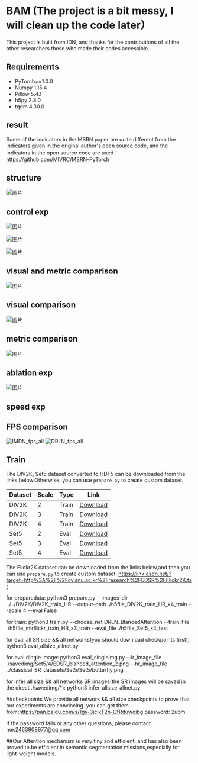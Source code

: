 # BAM  (The project is a bit messy, I will clean up the code later）
This project is built from IDN, and thanks for the contributions of all the other researchers those who made their codes accessible.

## Requirements

- PyTorch>=1.0.0
- Numpy 1.15.4
- Pillow 5.4.1
- h5py 2.8.0
- tqdm 4.30.0

## result

Some of the indicators in the MSRN paper are quite different from the indicators given in the original author's open source code, and the indicators in the open source code are used：https://github.com/MIVRC/MSRN-PyTorch

## structure

![图片](https://user-images.githubusercontent.com/34860373/122319260-f505d480-cf52-11eb-84d4-d601a42295d9.png)

## control exp
![图片](https://user-images.githubusercontent.com/34860373/122320334-a822fd80-cf54-11eb-89f2-43f3cd02c500.png)

![图片](https://user-images.githubusercontent.com/34860373/122319127-c38d0900-cf52-11eb-85c5-b24672dce672.png)

![图片](https://user-images.githubusercontent.com/34860373/122319195-de5f7d80-cf52-11eb-9928-55d33061743d.png)

## visual and metric comparison
![图片](https://user-images.githubusercontent.com/34860373/122319315-09e26800-cf53-11eb-9939-47a37b611e98.png)

## visual comparison
![图片](https://user-images.githubusercontent.com/34860373/122319376-241c4600-cf53-11eb-9474-5948a442f7ac.png)

## metric comparison
![图片](https://user-images.githubusercontent.com/34860373/122320164-672ae900-cf54-11eb-9158-6a7a37b3d631.png)


## ablation exp

![图片](https://user-images.githubusercontent.com/34860373/122320206-7ad64f80-cf54-11eb-8434-6c622ddd2753.png)

## speed exp

## FPS comparison
![IMDN_fps_all](https://user-images.githubusercontent.com/34860373/120927300-107f0d00-c713-11eb-9eb0-44ccc4f3ed57.png)
![DRLN_fps_all](https://user-images.githubusercontent.com/34860373/120927305-1379fd80-c713-11eb-9db1-aa97cf6e3df7.png)


## Train

The DIV2K, Set5 dataset converted to HDF5 can be downloaded from the links below.Otherwise, you can use `prepare.py` to create custom dataset.

| Dataset | Scale | Type | Link |
|---------|-------|------|------|
| DIV2K | 2 | Train | [Download](https://www.dropbox.com/s/41sn4eie37hp6rh/DIV2K_x2.h5?dl=0) |
| DIV2K | 3 | Train | [Download](https://www.dropbox.com/s/4piy2lvhrjb2e54/DIV2K_x3.h5?dl=0) |
| DIV2K | 4 | Train | [Download](https://www.dropbox.com/s/ie4a6t7f9n5lgco/DIV2K_x4.h5?dl=0) |
| Set5 | 2 | Eval | [Download](https://www.dropbox.com/s/b7v5vis8duh9vwd/Set5_x2.h5?dl=0) |
| Set5 | 3 | Eval | [Download](https://www.dropbox.com/s/768b07ncpdfmgs6/Set5_x3.h5?dl=0) |
| Set5 | 4 | Eval | [Download](https://www.dropbox.com/s/rtu89xyatbb71qv/Set5_x4.h5?dl=0) |

The Flickr2K dataset can be downloaded from the links below,and then you can use `prepare.py` to create custom dataset.
https://link.csdn.net/?target=http%3A%2F%2Fcv.snu.ac.kr%2Fresearch%2FEDSR%2FFlickr2K.tar

for preparedata:
python3 prepare.py --images-dir ../../DIV2K/DIV2K_train_HR --output-path ./h5file_DIV2K_train_HR_x4_train --scale 4 --eval False

for train:
python3 train.py --choose_net DRLN_BlancedAttention --train_file ./h5file_mirflickr_train_HR_x3_train --eval_file ./h5file_Set5_x4_test

for eval all SR size && all networks(you should download checkpoints first);
python3 eval_allsize_allnet.py

for eval dingle image:
python3 eval_singleimg.py --lr_image_file ./savedimg/Set5/4/EDSR_blanced_attention_2.png --hr_image_file ../classical_SR_datasets/Set5/Set5/butterfly.png

for infer all size && all networks SR images(the SR images will be saved in the direct ./savedimg/*):
python3 infer_allsize_allnet.py

##checkpoints
We provide all network && all size checkpoints to prove that our experiments are convincing.
you can get them from:https://pan.baidu.com/s/1gy-3jcikT2h-QfRduwoibg
password: 2ubm

If the password fails or any other questions, please contact me:2463908977@qq.com

##Our Attention mechanism is very tiny and efficient, and  has also been proved to be efficient in semantic segmentation missions,especially for light-weight models.
